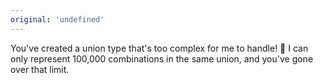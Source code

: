 ```yaml
---
original: 'undefined'
---
```


You've created a union type that's too complex for me to handle! 🤯 I can only represent 100,000 combinations in the same union, and you've gone over that limit.
